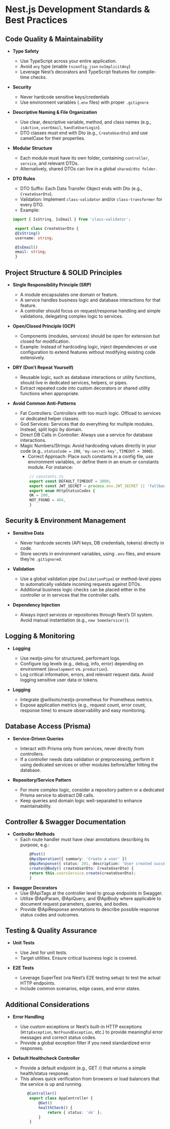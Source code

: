 # Nest.js Development Standards & Best Practices

## Code Quality & Maintainability

- **Type Safety**

  - Use TypeScript across your entire application.
  - Avoid `any` type (enable `tsconfig.json` `noImplicitAny`)
  - Leverage Nest’s decorators and TypeScript features for compile-time checks.

- **Security**

  - Never hardcode sensitive keys/credentials
  - Use environment variables (`.env` files) with proper `.gitignore`

- **Descriptive Naming & File Organization**

  - Use clear, descriptive variable, method, and class names (e.g., `isActive`, `userEmail`, `handleUserLogin`).
  - DTO classes must end with Dto (e.g., `CreateUserDto`) and use camelCase for their properties.
  
- **Modular Structure**

  - Each module must have its own folder, containing `controller`, `service`, and relevant DTOs.
  - Alternatively, shared DTOs can live in a global `shared/dto folder`.

- **DTO Rules**

  - DTO Suffix: Each Data Transfer Object ends with Dto (e.g., `CreateUserDto`).
  - Validation: Implement `class-validator` and/or `class-transformer` for every DTO.
  - Example:
   ```typescript
  import { IsString, IsEmail } from 'class-validator';

    export class CreateUserDto {
    @IsString()
    username: string;

    @IsEmail()
    email: string;
    }
  ```

## Project Structure & SOLID Principles

- **Single Responsibility Principle (SRP)**

  - A module encapsulates one domain or feature.
  - A service handles business logic and database interactions for that feature.
  - A controller should focus on request/response handling and simple validations, delegating complex logic to services.

- **Open/Closed Principle (OCP)**

  - Components (modules, services) should be open for extension but closed for modification.
  - Example: Instead of hardcoding logic, inject dependencies or use configuration to extend features without modifying existing code extensively.

- **DRY (Don’t Repeat Yourself)**

  - Reusable logic, such as database interactions or utility functions, should live in dedicated services, helpers, or pipes.
  - Extract repeated code into custom decorators or shared utility functions when appropriate.

- **Avoid Common Anti-Patterns**

  - Fat Controllers: Controllers with too much logic. Offload to services or dedicated helper classes.
  - God Services: Services that do everything for multiple modules. Instead, split logic by domain.
  - Direct DB Calls in Controller: Always use a service for database interactions.
  - Magic Numbers/Strings: Avoid hardcoding values directly in your code (e.g., `statusCode = 200`, `'my-secret-key'`, `TIMEOUT = 3000`).
    - Correct Approach: Place such constants in a config file, use environment variables, or define them in an enum or constants module. For instance:
    ```typescript
        // constants.ts
        export const DEFAULT_TIMEOUT = 3000;
        export const JWT_SECRET = process.env.JWT_SECRET || 'fallback-secret';
        export enum HttpStatusCodes {
        OK = 200,
        NOT_FOUND = 404,
        }
    ```

## Security & Environment Management

- **Sensitive Data**

  - Never hardcode secrets (API keys, DB credentials, tokens) directly in code.
  - Store secrets in environment variables, using `.env` files, and ensure they’re `.gitignored`.

- **Validation**

  - Use a global validation pipe (`ValidationPipe`) or method-level pipes to automatically validate incoming requests against DTOs.
  - Additional business logic checks can be placed either in the controller or in services that the controller calls.

- **Dependency Injection**

  - Always inject services or repositories through Nest’s DI system. Avoid manual instantiation (e.g., `new SomeService()`).

## Logging & Monitoring

- **Logging**

  - Use nestjs-pino for structured, performant logs.
  - Configure log levels (e.g., debug, info, error) depending on environment (`development` vs. `production`).
  - Log critical information, errors, and relevant request data. Avoid logging sensitive user data or tokens.

- **Logging**

  - Integrate @willsoto/nestjs-prometheus for Prometheus metrics.
  - Expose application metrics (e.g., request count, error count, response time) to ensure observability and easy monitoring.

## Database Access (Prisma)

- **Service-Driven Queries**

  - Interact with Prisma only from services, never directly from controllers.
  - If a controller needs data validation or preprocessing, perform it using dedicated services or other modules before/after hitting the database.

- **Repository/Service Pattern**

  - For more complex logic, consider a repository pattern or a dedicated Prisma service to abstract DB calls.
  - Keep queries and domain logic well-separated to enhance maintainability.

## Controller & Swagger Documentation

- **Controller Methods**
  - Each route handler must have clear annotations describing its purpose, e.g.:
    ```typescript
        @Post()
        @ApiOperation({ summary: 'Create a user' })
        @ApiResponse({ status: 201, description: 'User created successfully' })
        create(@Body() createUserDto: CreateUserDto) {
        return this.usersService.create(createUserDto);
        }
    ```
- **Swagger Decorators**
  - Use @ApiTags at the controller level to group endpoints in Swagger.
  - Utilize @ApiParam, @ApiQuery, and @ApiBody where applicable to document request parameters, queries, and bodies.
  - Provide @ApiResponse annotations to describe possible response status codes and outcomes.

## Testing & Quality Assurance

- **Unit Tests**
  - Use Jest for unit tests.
  - Target utilities. Ensure critical business logic is covered.

- **E2E Tests**
  - Leverage SuperTest (via Nest’s E2E testing setup) to test the actual HTTP endpoints.
  - Include common scenarios, edge cases, and error states.

## Additional Considerations

- **Error Handling**
  - Use custom exceptions or Nest’s built-in HTTP exceptions (`HttpException`, `NotFoundException`, etc.) to provide meaningful error messages and correct status codes.
  - Provide a global exception filter if you need standardized error responses.

- **Default Healthcheck Controller**
  - Provide a default endpoint (e.g., GET /) that returns a simple health/status response.
  - This allows quick verification from browsers or load balancers that the service is up and running.
    ```typescript
       @Controller()
        export class AppController {
            @Get()
            healthCheck() {
                return { status: 'ok' };
            }
        }
    ```